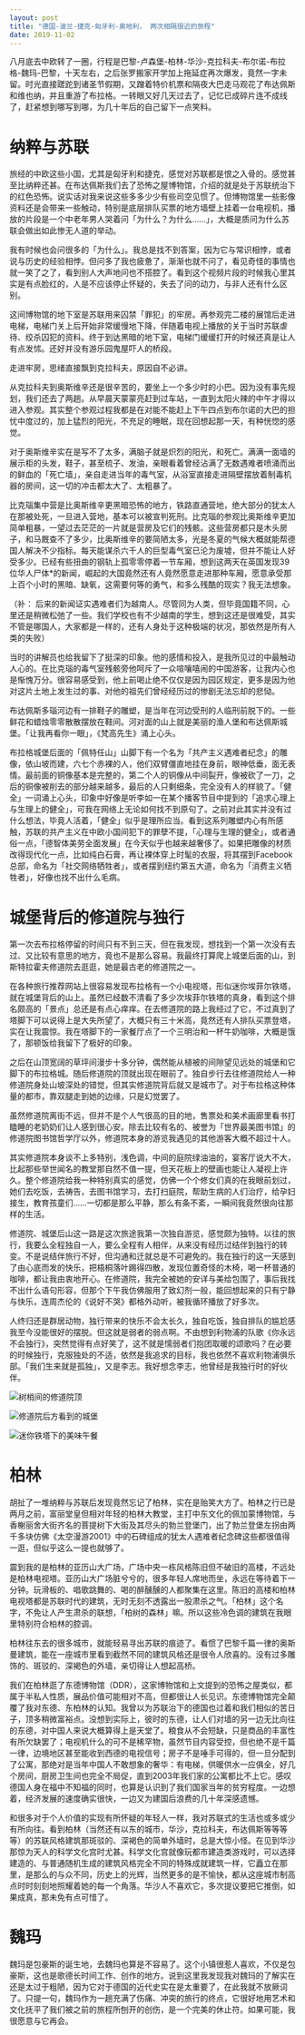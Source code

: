 ```yaml
---
layout: post
title: "德国-波兰-捷克-匈牙利-奥地利， 两次相隔很近的旅程"
date: 2019-11-02
---
```


八月底去中欧转了一圈，行程是巴黎-卢森堡-柏林-华沙-克拉科夫-布尔诺-布拉格-魏玛-巴黎，十天左右，之后张罗搬家开学加上拖延症再次爆发，竟然一字未留。时光直接蹉跎到诸圣节假期，又蹭着特价机票和隔夜大巴走马观花了布达佩斯和维也纳，并且重游了布拉格。一转眼又好几天过去了，记忆已成碎片连不成线了，赶紧想到哪写到哪，为几十年后的自己留下一点笑料。

# 纳粹与苏联

旅经的中欧这些小国，尤其是匈牙利和捷克，感觉对苏联都是恨之入骨的。感觉甚至比纳粹还甚。在布达佩斯我们去了恐怖之屋博物馆，介绍的就是处于苏联统治下的红色恐怖。说实话对我来说这些多多少少有些司空见惯了。但博物馆里一些影像资料还是会带来一些触动，特别是底层排队买票的地方墙壁上挂着一台电视机，播放的片段是一个中老年男人哭着问「为什么？为什么……」，大概是质问为什么苏联会做出如此惨无人道的举动。

我有时候也会问很多的「为什么」。我总是找不到答案，因为它与常识相悖，或者说与历史的经验相悖。但问多了我也疲惫了，渐渐也就不问了，看见奇怪的事情也就一笑了之了，看到别人大声地问也不搭腔了。看到这个视频片段的时候我心里其实是有点脸红的，人是不应该停止怀疑的，失去了问的动力，与非人还有什么区别。

这间博物馆的地下室是苏联用来囚禁「罪犯」的牢房。再参观完二楼的展馆后走进电梯，电梯门关上后开始非常缓慢地下降，伴随着电视上播放的关于当时苏联虐待、绞杀囚犯的资料。终于到达黑暗的地下室，电梯门缓缓打开的时候还真是让人有点发怵。还好并没有游乐园鬼屋吓人的桥段。

走进牢房，思绪直接飘到克拉科夫，原因自不必讲。

从克拉科夫到奥斯维辛还是很辛苦的，要坐上一个多少时的小巴。因为没有事先规划，我们还去了两趟。从早晨天蒙蒙亮赶到过车站，一直到太阳火辣的中午才得以进入参观。其实整个参观过程我都是在对能不能赶上下午四点到布尔诺的大巴的担忧中度过的，加上猛烈的阳光，不充足的睡眠，现在回想起那一天，有种恍惚的感觉。

对于奥斯维辛实在是写不了太多，满脑子就是炽烈的阳光，和死亡。满满一面墙的展示柜的头发，鞋子，甚至梳子、发油，亲眼看着曾经沾满了无数遇难者喷涌而出的鲜血的「死亡墙」，亲自走进当年的毒气室，从浴室直接走进隔壁摆放着制毒机器的房间，这一切的冲击都太大了、太粗暴了。

比克瑙集中营是比奥斯维辛更黑暗恐怖的地方，铁路直通营地，绝大部分的犹太人在那被处死，一旦进入营地，基本可以被宣判死刑。比克瑙的参观比奥斯维辛更加简单粗暴，一望过去茫茫的一片就是营房及它们的残骸。这些营房都只是木头房子，和马厩查不了多少，比奥斯维辛的要简陋太多，光是冬夏的气候大概就能帮德国人解决不少指标。每天能谋杀六千人的巨型毒气室已沦为废墟，但并不能让人好受多少。已经有些扭曲的钢轨上孤零零停着一节车厢，想到这两天在英国发现39位华人尸体*的新闻，崛起的大国竟然还有人竟然愿意走进那种车厢，愿意承受那上百个小时的黑暗、缺氧，这需要何等的勇气，和多么残酷的现实？我无法想象。

（补： 后来的新闻证实遇难者们为越南人。尽管同为人类，但毕竟国籍不同，心里还是稍微松弛了一些。我们学校也有不少越南的学生，想到这还是很难受，其实不管是哪国人，大家都是一样的，还有人身处于这种极端的状况，那依然是所有人类的失败）

当时的讲解员也给我留下了挺深的印象。他的感情和投入，是我所见过的中最触动人心的。在比克瑙的毒气室残骸旁他呵斥了一众喧嚷嘻闹的中国游客，让我内心也是惭愧万分。很容易感受到，他上前喝止绝不仅仅是因为园区规定，更多是因为他对这片土地上发生过的事、对他的祖先们曾经经历过的惨剧无法忘却的悲恸。

布达佩斯多瑙河边有一排鞋子的雕塑，是当年在河边受刑的人临刑前脱下的。一些鲜花和蜡烛零零散散摆放在鞋间。河对面的山上就是美丽的渔人堡和布达佩斯城堡。「让我再看你一眼」，《梵高先生》涌上心头。

布拉格城堡后面的「佩特任山」山脚下有一个名为「共产主义遇难者纪念」的雕像，依山坡而建，六七个赤裸的人，他们双臂僵直地挂在身前，眼神低垂，面无表情。最前面的铜像基本是完整的，第二个人的铜像从中间裂开，像被砍了一刀，之后的铜像被削去的部分越来越多，最后的人只剩细条，完全没有人的样貌了。「健全」一词涌上心头，印象中好像是听李如一在某个播客节目中提到的「追求心理上与生理上的健全」，可我在网络上无论如何找不到原句了。之前对此其实并没有过什么想法，毕竟人活着，「健全」似乎是理所应当。看到这系列雕塑内心有所感触，苏联的共产主义在中欧小国间犯下的罪孽不提，「心理与生理的健全」，或者通俗一点，「德智体美劳全面发展」在今天似乎也越来越奢侈了。如果把雕像的材质改得现代化一点，比如纯白石膏，再让裸体穿上时髦的衣服，将其摆到Facebook总部，命名为「社交网络牺牲者」，或者摆到纽约第五大道，命名为「消费主义牺牲者」，好像也找不出什么毛病。

# 城堡背后的修道院与独行

第一次去布拉格停留的时间只有不到三天，但在我发现，想找到一个第一次没有去过、又比较有意思的地方，竟也不是那么容易。我最终打算爬上城堡后面的山，到斯特拉霍夫修道院去逛逛，她是最古老的修道院之一。

在各种旅行推荐网站上很容易发现布拉格有一个小电视塔，形似迷你埃菲尔铁塔，就在城堡背后的山上。虽然已经数不清看了多少次埃菲尔铁塔的真身，看到这个排名颇高的「景点」总还是有点心痒痒。在去修道院的路上我经过了它，不过真到了塔脚下可以说得上是大失所望了，大概只有三十米高，竟然还有人排队买票登塔，实在让我震惊。我在塔脚下的一家餐厅点了一个三明治和一杯牛奶咖啡，大概是饿了，那顿饭给我留下了极好的印象。

之后在山顶宽阔的草坪间漫步十多分钟，偶然能从植被的间隙望见远处的城堡和它脚下的布拉格城。随后修道院的顶就出现在眼前了。独自步行去往修道院给人一种修道院身处山坡深处的错觉，但其实修道院背后就又是城市了。对于布拉格这种体量的都市，靠双腿走到她的边缘，只是幻觉罢了。

虽然修道院离街不远，但并不是个人气很高的目的地，售票处和美术画廊里看书打瞌睡的老奶奶们让人感到很心安。除去比较有名的、被誉为「世界最美图书馆」的修道院图书馆哲学厅以外，修道院本身的游览我遇见的其他游客大概不超过十人。

其实修道院本身谈不上多特别，浅色调，中间的庭院绿油油的，宴客厅说大不大，比起那些举世闻名的教堂那自然不值一提，但天花板上的壁画也能让人凝视上许久。整个修道院给我一种特别真实的感觉，仿佛一个个修女们真的在我眼前划过，她们去吃饭，去祷告，去图书馆学习，去打扫庭院，帮助生病的人们治疗，给孕妇接生，教育孩童们……一切都是那么平静，那么有条不紊，一瞬间我竟然很向往那样的生活。

修道院、城堡后山这一路是这次旅途我第一次独自游览，感觉颇为独特。以往的旅行，我要么全程独自一人，要么全程有人相伴，从来没有经历过结伴到独行的转变。不是说结伴旅行不好，但沟通和迁就总是不可避免的。我在独行的这一天感到了由心底而发的快乐，把梧桐落叶踢得四散，发现位置奇怪的木椅，喝一杯普通的咖啡，都让我由衷地开心。在修道院，我完全被她的安详与美给包围了，事后我找不出什么语句形容，但那个下午我仿佛服用了致幻剂一般，能回想起来的只有宁静与快乐，连周杰伦的《说好不哭》都格外动听，被我循环播放了好多次。

人终归还是群居动物，独行带来的快乐不会太长久，独自吃饭，独自排队的尴尬感我至今没能很好的摆脱。但这就是弱者的弱点啊。不由想到利物浦的队歌《你永远不会独行》，突然觉得有点好笑了，这不就是懦弱者们抱团取暖的颂歌吗？在必要的时候独行，克服独处的不适，依然是我追求的目标，我也依然不喜欢利物浦俱乐部。「我们生来就是孤独」，又是李志。我好想念李志，他曾经是我独行时的好伙伴。

![树梢间的修道院顶](../assets/images/树梢间的修道院顶.jpg)

![修道院后方看到的城堡](../assets/images/修道院后方看到的城堡.jpg)

![迷你铁塔下的美味午餐](../assets/images/迷你铁塔下的美味午餐.jpg)

# 柏林

胡扯了一堆纳粹与苏联后发现竟然忘记了柏林，实在是贻笑大方了。柏林之行已是两月之前，富丽堂皇但相对年轻的柏林大教堂，主打中东文化的佩加蒙博物馆，与香榭丽舍大街齐名的菩提树下大街及其尽头的勃兰登堡门，出了勃兰登堡左拐由两千多块仿佛《太空漫游2001》中的石碑组成的犹太人遇难者纪念碑这些都很值得一逛，但似乎这么一提也就够了。

震到我的是柏林的亚历山大广场，广场中央一栋风格陈旧但不破旧的高楼，不远处是柏林电视塔。亚历山大广场脏兮兮的，很多年轻人席地而坐，永远在等待着下一分钟。玩滑板的、唱歌跳舞的、喝的醉醺醺的人都聚集在这里。陈旧的高楼和柏林电视塔都是苏联时代的建筑，无时无刻不透露出一股肃杀之气。「柏林」这个名字，不免让人产生肃杀的联想，「柏树的森林」嘛。所以这些冷色调的建筑在我眼里特别符合柏林的腔调。

柏林往东去的很多城市，就能轻易寻出苏联的痕迹了。看惯了巴黎千篇一律的奥斯曼建筑，能在一座城市里看到截然不同的建筑风格还是很令人欣喜的。没有过多雕饰的、斑驳的、深褐色的外墙，亲切得让人想起高桥。

我们在柏林逛了东德博物馆（DDR），这家博物馆和上文提到的恐怖之屋类似，都属于半私人性质，展品价值可能相对不高，但都很让人长见识。东德博物馆完全颠覆了我对东德、东柏林的认知。我曾以为苏联治下的德国也过着和我们相似的苦日子，顶多稍微富裕点。没想到实际上，彼时的东德，让人们对墙的另一边无比向往的东德，对中国人来说大概算得上是天堂了。粮食从不会短缺，只是商品的丰富性有所欠缺罢了；电视机什么的可不是稀罕物，虽然节目内容受控，但也绝不是千篇一律，边境地区甚至能收到西德的电视信号；房子不是唾手可得的，但一旦分配到了公寓，那绝对是当年中国人不敢想象的奢华：有电梯，供暖供水一应俱全，好几个房间，厨房卫生间也完全不局促，直到2003年我们家的公寓都比不上它。感叹德国人身在福中不知福的同时，也算是认识到了我们国家当年的贫穷程度。一边想着，经济发展的速度确实很快，一边又为建国后浪费的几十年深感遗憾。

和很多对于个人价值的实现有所怀疑的年轻人一样，我对苏联式的生活也或多或少有所向往。看到柏林（当然还有以东的城市，华沙，克拉科夫，布达佩斯等等等等）的苏联风格建筑那斑驳的、深褐色的简单外墙时，总是大惊小怪。在见到华沙那惊为天人的科学文化宫时尤甚。科学文化宫就像玩都市建造类游戏时，可以选择建造的、与普通随机生成的建筑风格完全不同的特殊成就建筑一样，它矗立在那里，是那么的与众不同，历史上的光辉，当然更多的是不愉快，都从这座城市制高点时时刻刻地照耀着她的每一个角落。华沙人不喜欢它，多次提议要把它推倒，如果成真，那未免有点可惜了。

# 魏玛

魏玛是包豪斯的诞生地，去魏玛也算是不容易了。这个小镇很惹人喜欢，不仅是包豪斯，这也是歌德长时间工作、创作的地方。说到这里我发现我对魏玛的了解实在还是太过于粗陋，因为它对于德国的近代史实在是太重要了，在此我就不放厥词了。只提一句，魏玛作为一趟充满了伤痛、冲突的旅行的终点，它很好地用艺术和文化抚平了我们被之前的旅程所刨开的创伤，是一个完美的休止符。如果可能，我很愿意与它再会。